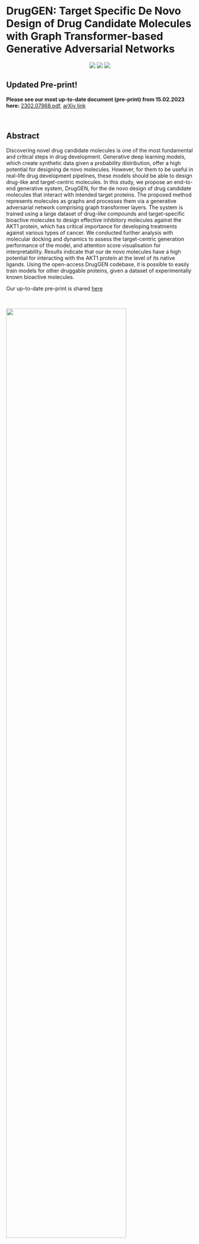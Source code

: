# DrugGEN: Target Specific De Novo Design of Drug Candidate Molecules with Graph Transformer-based Generative Adversarial Networks



<p align="center">
  <a href="https://github.com/HUBioDataLab/DrugGEN/files/10828402/2302.07868.pdf"><img src="https://img.shields.io/badge/Pre--print-%40arXiv-ff0000"/></a>
  <a href="https://huggingface.co/spaces/HUBioDataLab/DrugGEN"><img src="https://img.shields.io/badge/model-HuggingFace-yellow?labelColor=gray&color=yellow"/></a>
  <a href="http://www.gnu.org/licenses/"><img src="https://img.shields.io/badge/License-GPLv3-blue.svg"/></a>
  
</p>


## Updated Pre-print!

**Please see our most up-to-date document (pre-print) from 15.02.2023 here:** [2302.07868.pdf](https://github.com/HUBioDataLab/DrugGEN/files/10828402/2302.07868.pdf), [arXiv link](https://arxiv.org/abs/2302.07868)

&nbsp;
&nbsp;

## Abstract

Discovering novel drug candidate molecules is one of the most fundamental and critical steps in drug development. Generative deep learning models, which create synthetic data given a probability distribution, offer a high potential for designing de novo molecules. However, for them to be useful in real-life drug development pipelines, these models should be able to design drug-like and target-centric molecules. In this study, we propose an end-to-end generative system, DrugGEN, for the de novo design of drug candidate molecules that interact with intended target proteins. The proposed method represents molecules as graphs and processes them via a generative adversarial network comprising graph transformer layers. The system is trained using a large dataset of drug-like compounds and target-specific bioactive molecules to design effective inhibitory molecules against the AKT1 protein, which has critical importance for developing treatments against various types of cancer. We conducted further analysis with molecular docking and dynamics to assess the target-centric generation performance of the model, and attention score visualisation for interpretability. Results indicate that our de novo molecules have a high potential for interacting with the AKT1 protein at the level of its native ligands. Using the open-access DrugGEN codebase, it is possible to easily train models for other druggable proteins, given a dataset of experimentally known bioactive molecules.

Our up-to-date pre-print is shared [here](https://github.com/HUBioDataLab/DrugGEN/files/10828402/2302.07868.pdf)

<!--Check out our paper below for more details

> [**DrugGEN: Target Centric De Novo Design of Drug Candidate Molecules with Graph Generative Deep Adversarial Networks
**](link here),            
> [Atabey Ünlü](https://tr.linkedin.com/in/atabeyunlu), [Elif Çevrim](https://www.linkedin.com/in/elifcevrim/?locale=en_US), [Ahmet Sarıgün](https://asarigun.github.io/), [Heval Ataş](https://www.linkedin.com/in/heval-atas/), [Altay Koyaş](https://www.linkedin.com/in/altay-koya%C5%9F-8a6118a1/?originalSubdomain=tr), [Hayriye Çelikbilek](https://www.linkedin.com/in/hayriye-celikbilek/?originalSubdomain=tr), [Deniz Cansen Kahraman](https://www.linkedin.com/in/deniz-cansen-kahraman-6153894b/?originalSubdomain=tr), [Abdurrahman Olğaç](https://www.linkedin.com/in/aolgac/?originalSubdomain=tr), [Ahmet S. Rifaioğlu](https://saezlab.org/person/ahmet-sureyya-rifaioglu/), [Tunca Doğan](https://yunus.hacettepe.edu.tr/~tuncadogan/)     
> *Arxiv, 2020* -->

&nbsp;
&nbsp;

<!--PUT THE ANIMATED GIF VERSION OF THE DRUGGEN MODEL (Figure 1)-->
<p float="center">
  <img src="assets/DrugGEN_Figure1D.png" width="80%" />
</p>

**Fig. 1.** The schematic representation of the architecture of the DrugGEN model with powerful graph transformer encoder modules in both generator and discriminator networks. The generator module transforms the given input into a new molecular representation. The discriminator compares the generated de novo molecules to the known inhibitors of the given target protein, scoring them for their assignment to the classes of “real” and “fake” molecules (abbreviations; MLP: multi-layered perceptron, Norm: normalisation, Concat: concatenation, MatMul: matrix multiplication, ElementMul: element-wise multiplication, Mol. adj: molecule adjacency tensor, Mol. Anno: molecule annotation matrix, Upd: updated).

&nbsp;
&nbsp;

## Transformer Module

Given a random molecule *z*, **the generator** *G* (below) creates annotation and adjacency matrices of a supposed molecule. *G* processes the input by passing it through a multi-layer perceptron (MLP). The input is then fed to the graph transformer encoder module [Vaswani et al., (2017)](https://arxiv.org/abs/1706.03762), which has a depth of 1 encoder layers with 8 multi-head attention heads for each. In the graph transformer setting, *Q*, *K* and *V* are the variables representing the annotation matrix of the molecule. After the final products are created in the attention mechanism, both the annotation and adjacency matrices are forwarded to layer normalization and then summed with the initial matrices to create a residual connection. These matrices are fed to separate feedforward layers, and finally, given to the discriminator network *D* together with real molecules.


<!--PUT HERE 1-2 SENTECE FOR METHOD WHICH SHOULD BE SHORT Pleaser refer to our [arXiv report](link here) for further details.--> 


<!-- - supports both CPU and GPU inference (though GPU is way faster), -->
<!-- ADD HERE SOME FEATURES FOR DRUGGEN & SUMMARIES & BULLET POINTS -->


<!-- ADD THE ANIMATED GIF VERSION OF THE GAN1 AND GAN2 -->

<!-- |------------------------------------------------------------------------------------------------------------| -->
<!-- | ![FirstGAN](assets/DrugGEN_generator.gif) | -->

 <img src="/assets/DrugGEN_GIF.gif" width="60%" height="60%"/>  

&nbsp;
&nbsp;

## Model Variations

- **DrugGEN** is the default model. The input of the generator is the real molecules (ChEMBL) dataset (to ease the learning process) and the discriminator compares the generated molecules with the real inhibitors of the given target protein.
- **DrugGEN-NoTarget** is the non-target-specific version of DrugGEN. This model only focuses on learning the chemical properties from the ChEMBL training dataset.

&nbsp;
&nbsp;

## Files & Folders

We provide the implementation of the DrugGEN, along with scripts from PyTorch Geometric framework to generate and run. The repository is organised as follows:

```data``` contains: 
- **Raw dataset files**, which should be text files containing SMILES strings only. Raw datasets preferably should not contain stereoisomeric SMILES to prevent Hydrogen atoms to be included in the final graph data. 
- Constructed **graph datasets** (.pt) will be saved in this folder along with atom and bond encoder/decoder files (.pk).

```experiments``` contains: 
- ```logs``` folder. Model loss and performance metrics will be saved in this directory in seperate files for each model. 
- ```tboard_output``` folder. Tensorboard files will be saved here if TensorBoard is used.
- ```models``` folder. Models will be saved in this directory at last or preferred steps. 
- ```samples``` folder. Molecule samples will be saved in this folder.
- ```inference``` folder. Molecules generated in inference mode will be saved in this folder.

**Python scripts:**

- ```new_dataloader.py``` constructs the graph dataset from given raw data. Uses PyG based data classes.
- - ```utils.py``` contains performance metrics from several other papers and some unique implementations. (De Cao et al, 2018; Polykovskiy et al., 2020)
- ```layers.py``` contains **transformer encoder** implementation.  
- ```models.py``` has the implementation of the **Generator** and **Discriminator**.  
- ```train.py``` is the training file for the model. Workflow is constructed in this file.   
- ```inference.py``` is the testing file for the model. Workflow is constructed in this file.   

&nbsp;
&nbsp;

## Datasets

Two different data types (i.e., compound, and bioactivity) were retrieved from various data sources to train our deep generative models.
- **Compound data** includes atomic, physicochemical, and structural properties of real drug and drug candidate molecules. [ChEMBL v29 compound dataset](data/dataset_download.sh) was used for the GAN module. It consists of 1,588,865 stable organic molecules with a maximum of 45 atoms and containing  C, O, N, F, Ca, K, Br, B, S, P, Cl, and As heavy atoms. 
- **Bioactivity data** of AKT target protein was retrieved from large-scale ChEMBL bioactivity database. It contains ligand interactions of human AKT1 (CHEMBL4282) protein with a pChEMBL value equal to or greater than 6 (IC50 <= 1 µM) as well as SMILES information of these ligands. The dataset was extended by including drug molecules from DrugBank database known to interact with human AKT proteins. Thus, a total of [2,405 bioactivity data](data/Filtered_AKT_inhibitors.csv) points were obtained for training the AKT-specific generative model, excluding molecules larger than 45 heavy atoms.
<!-- To enhance the size of the bioactivity dataset, we also obtained two alternative versions by incorporating ligand interactions of protein members in non-specific serine/threonine kinase (STK) and kinase families. -->

More details on the construction of datasets can be found in our paper referenced above.

<!-- ADD SOME INFO HERE -->

&nbsp;
&nbsp;

## Getting Started
DrugGEN has been implemented and tested on Ubuntu 20.04 with python >= 3.9. It supports both GPU and CPU inference.

Clone the repo:
```bash
git clone https://github.com/HUBioDataLab/DrugGEN.git
```

&nbsp;
&nbsp;

## Training

### Setting up environment

You can set up the environment using either conda or pip.

Here is with conda:

```bash
# set up the environment (installs the requirements):

conda env create -f DrugGEN/dependencies.yml

# activate the environment:

conda activate druggen
```

Here is with pip using virtual environment:

```bash
python -m venv DrugGEN/.venv
./Druggen/.venv/bin/activate
pip install -r DrugGEN/requirements.txt
```


### Training the model

```
# Download input files:

cd DrugGEN/data

bash dataset_download.sh

cd

# Default DrugGEN model can be trained with the one-liner:

python DrugGEN/train.py --submodel="DrugGEN" --raw_file="DrugGEN/data/chembl_train.smi" --dataset_file="chembl45_train.pt" --drug_raw_file="DrugGEN/data/akt_train.smi" --drug_dataset_file="drugs_train.pt" --max_atom=45
```

** Explanations of arguments can be found below:

```bash
Model arguments:
  --submodel           Choose the submodel for training
  --act                Activation function for the model
  --max_atom           Maximum atom number for molecules must be specified
  --lambda_gp          Gradient penalty lambda multiplier
  --dim                Dimension of the Transformer model
  --depth              Depth of the Transformer model
  --heads              Number of heads for the MultiHeadAttention module
  --mlp_ratio          MLP ratio for the Transformers
  --dropout            Dropout rate for the encoder
Training arguments:
  --batch_size         Batch size for the training
  --epoch              Epoch number for Training
  --g_lr               Learning rate for G
  --d_lr               Learning rate for D
  --beta1              Beta1 for Adam optimizer
  --beta2              Beta2 for Adam optimizer
  --resume             Whether to resume training
  --resume_epoch       Resume training from this epoch
  --resume_iter        Resume training from this step
  --resume_directory   Load pretrained weights from this directory
  --set_seed           Whether to set seed
  --seed               Seed for reproducibility
  --use_wandb          Whether to use wandb for logging
  --online             Use wandb online
  --exp_name           Name for the experiment
Dataset arguments:      
  --features           Additional node features (Boolean) (Please check new_dataloader.py Line 102)
```

<!--ADD HERE TRAINING COMMANDS WITH EXPLAINATIONS-->

&nbsp;
&nbsp;

## Molecule Generation Using Trained DrugGEN Models in the Inference Mode

- If you want to generate molecules using pre-trained models, it is recommended to use [Hugging Face](https://huggingface.co/spaces/HUBioDataLab/DrugGEN). Alternatively,

- First, download the weights of the chosen trained model from [trained models](https://drive.google.com/drive/folders/1biJLQeXCKqw4MzAYwOuJU6Aw5GIQlJMY), and place it in the folder: "DrugGEN/experiments/models/".
- After that, please run the code below:


```bash

python DrugGEN/inference.py --submodel="{Chosen model name}" --inference_model="DrugGEN/experiments/models/{Chosen model name}"
```

- SMILES representation of the generated molecules will be saved into the file: "DrugGEN/experiments/inference/{Chosen model name}/denovo_molecules.txt".

&nbsp;
&nbsp;

## Deep Learning based Bioactivity Prediction 

- If you want to re-produce bioactivity predictions of de novo molecules against AKT1 protein using DEEPScreen, first download the model from [this link](https://drive.google.com/file/d/1aG9oYspCsF9yG1gEGtFI_E2P4qlITqio/view?usp=drive_link).

- After that, unzip the compresssed file and follow the instrcutions below.


```bash

cd DEEPScreen2.1/chembl_31

python 8_Prediction.py AKT AKT
```

- Results will be saved into "DEEPScreen2.1/prediction_files/prediction_output" folder.


&nbsp;
&nbsp;

## Results (De Novo Generated Molecules of DrugGEN Models)

The system is trained to design effective inhibitory molecules against the AKT1 protein, which has critical importance for developing treatments against various types of cancer. SMILES notations of the de novo generated molecules from DrugGEN models, along with their deep learning-based bioactivity predictions (DeepScreen), docking and MD analyses, and filtering outcomes, can be accessed under the [paper_results](paper_results) folder. The structural representations of the final selected molecules are depicted in the figure below.

![structures](assets/Selected_denovo_AKT1_inhibitors.png)
**Fig. 2.** Promising de novo molecules to effectively target AKT1 protein (generated by DrugGEN model), selected via expert curation from the dataset of molecules with sufficiently low binding free energies (< -8 kcal/mol) in the molecular docking experiment.

&nbsp;
&nbsp;

## Updates

- 30/01/2024: DrugGEN v1.0 is released.
- 15/02/2023: Our pre-print is shared [here](https://github.com/HUBioDataLab/DrugGEN/files/10828402/2302.07868.pdf).
- 01/01/2023: DrugGEN v0.1 is released.

&nbsp;
&nbsp;

## Citation
```bash
@misc{nl2023target,
    doi = {10.48550/ARXIV.2302.07868},
    title={Target Specific De Novo Design of Drug Candidate Molecules with Graph Transformer-based Generative Adversarial Networks},
    author={Atabey Ünlü and Elif Çevrim and Ahmet Sarıgün and Hayriye Çelikbilek and Heval Ataş Güvenilir and Altay Koyaş and Deniz Cansen Kahraman and Abdurrahman Olğaç and Ahmet Rifaioğlu and Tunca Doğan},
    year={2023},
    eprint={2302.07868},
    archivePrefix={arXiv},
    primaryClass={cs.LG}
}
```

Ünlü, A., Çevrim, E., Sarıgün, A., Yiğit, M.G., Çelikbilek, H., Bayram, O., Güvenilir, H.A., Koyaş, A., Kahraman, D.C., Olğaç, A., Rifaioğlu, A., Banoğlu, E., Doğan, T. (2023). Target Specific De Novo Design of Drug Candidate Molecules with Graph Transformer-based Generative Adversarial Networks. *arXiv preprint* arXiv:2302.07868.


&nbsp;
&nbsp;

## References/Resources

In each file, we indicate whether a function or script is imported from another source. Here are some excellent sources from which we benefit from: 
<!--ADD THE REFERENCES THAT WE USED DURING THE IMPLEMENTATION-->
- Molecule generation GAN schematic was inspired from [MolGAN](https://github.com/yongqyu/MolGAN-pytorch).
- [MOSES](https://github.com/molecularsets/moses) was used for performance calculation (MOSES Script are directly embedded to our code due to current installation issues related to the MOSES repo).
- [PyG](https://github.com/pyg-team/pytorch_geometric) was used to construct the custom dataset.
- Graph Transformer Encoder architecture was taken from [Dwivedi & Bresson (2021)](https://arxiv.org/abs/2012.09699) and [Vignac et al. (2022)](https://github.com/cvignac/DiGress) and modified. 

Our initial project repository was [this one](https://github.com/asarigun/DrugGEN).

&nbsp;
&nbsp;

## License
Copyright (C) 2024 HUBioDataLab

This program is free software: you can redistribute it and/or modify it under the terms of the GNU General Public License as published by the Free Software Foundation, either version 3 of the License, or (at your option) any later version.

This program is distributed in the hope that it will be useful, but WITHOUT ANY WARRANTY; without even the implied warranty of MERCHANTABILITY or FITNESS FOR A PARTICULAR PURPOSE. See the GNU General Public License for more details.

You should have received a copy of the GNU General Public License along with this program. If not, see http://www.gnu.org/licenses/.
